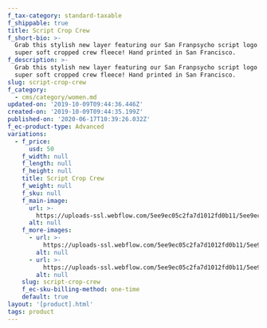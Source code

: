 ```yaml
---
f_tax-category: standard-taxable
f_shippable: true
title: Script Crop Crew
f_short-bio: >-
  Grab this stylish new layer featuring our San Franpsycho script logo on a
  super soft cropped crew fleece! Hand printed in San Francisco.
f_description: >-
  Grab this stylish new layer featuring our San Franpsycho script logo on a
  super soft cropped crew fleece! Hand printed in San Francisco.
slug: script-crop-crew
f_category:
  - cms/category/women.md
updated-on: '2019-10-09T09:44:36.446Z'
created-on: '2019-10-09T09:44:35.199Z'
published-on: '2020-06-17T10:39:26.032Z'
f_ec-product-type: Advanced
variations:
  - f_price:
      usd: 50
    f_width: null
    f_length: null
    f_height: null
    title: Script Crop Crew
    f_weight: null
    f_sku: null
    f_main-image:
      url: >-
        https://uploads-ssl.webflow.com/5ee9ec05c2fa7d1012fd0b11/5ee9ec05c2fa7d21d7fd0dd7_20190907_SFP_Product_CameronKirby_Web_800x1200-13__41812.1568414438.1280.1280.jpg
      alt: null
    f_more-images:
      - url: >-
          https://uploads-ssl.webflow.com/5ee9ec05c2fa7d1012fd0b11/5ee9ec05c2fa7d277efd0dd8_20190907_SFP_Product_CameronKirby_Web_800x1200-14__95214.1568414438.1280.1280.jpg
        alt: null
      - url: >-
          https://uploads-ssl.webflow.com/5ee9ec05c2fa7d1012fd0b11/5ee9ec05c2fa7d7946fd0dd9_20190809_SFP_Event_OSLFestival_Web_800x1200-10__72731.1568414532.1280.1280.jpg
        alt: null
    slug: script-crop-crew
    f_ec-sku-billing-method: one-time
    default: true
layout: '[product].html'
tags: product
---
```



